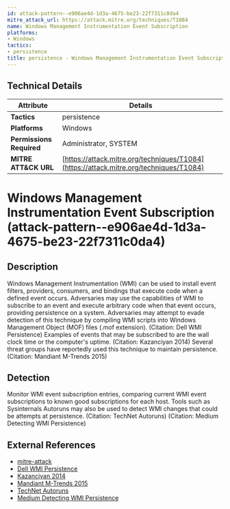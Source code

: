 ```yaml
---
id: attack-pattern--e906ae4d-1d3a-4675-be23-22f7311c0da4
mitre_attack_url: https://attack.mitre.org/techniques/T1084
name: Windows Management Instrumentation Event Subscription
platforms:
- Windows
tactics:
- persistence
title: persistence - Windows Management Instrumentation Event Subscription
---
```


## Technical Details

| Attribute | Details |
|-----------|----------|
| **Tactics** | persistence |
| **Platforms** | Windows |
| **Permissions Required** | Administrator, SYSTEM |
| **MITRE ATT&CK URL** | [https://attack.mitre.org/techniques/T1084](https://attack.mitre.org/techniques/T1084) |

# Windows Management Instrumentation Event Subscription (attack-pattern--e906ae4d-1d3a-4675-be23-22f7311c0da4)

## Description
Windows Management Instrumentation (WMI) can be used to install event filters, providers, consumers, and bindings that execute code when a defined event occurs. Adversaries may use the capabilities of WMI to subscribe to an event and execute arbitrary code when that event occurs, providing persistence on a system. Adversaries may attempt to evade detection of this technique by compiling WMI scripts into Windows Management Object (MOF) files (.mof extension). (Citation: Dell WMI Persistence) Examples of events that may be subscribed to are the wall clock time or the computer's uptime. (Citation: Kazanciyan 2014) Several threat groups have reportedly used this technique to maintain persistence. (Citation: Mandiant M-Trends 2015)

## Detection
Monitor WMI event subscription entries, comparing current WMI event subscriptions to known good subscriptions for each host. Tools such as Sysinternals Autoruns may also be used to detect WMI changes that could be attempts at persistence. (Citation: TechNet Autoruns) (Citation: Medium Detecting WMI Persistence)

## External References
- [mitre-attack](https://attack.mitre.org/techniques/T1084)
- [Dell WMI Persistence](https://www.secureworks.com/blog/wmi-persistence)
- [Kazanciyan 2014](https://www.defcon.org/images/defcon-22/dc-22-presentations/Kazanciyan-Hastings/DEFCON-22-Ryan-Kazanciyan-Matt-Hastings-Investigating-Powershell-Attacks.pdf)
- [Mandiant M-Trends 2015](https://www2.fireeye.com/rs/fireye/images/rpt-m-trends-2015.pdf)
- [TechNet Autoruns](https://technet.microsoft.com/en-us/sysinternals/bb963902)
- [Medium Detecting WMI Persistence](https://medium.com/threatpunter/detecting-removing-wmi-persistence-60ccbb7dff96)
